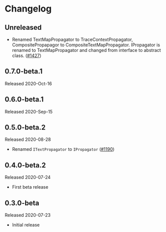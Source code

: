 # Changelog

## Unreleased

* Renamed TextMapPropagator to TraceContextPropagator, CompositePropapagor
  to CompositeTextMapPropagator. IPropagator is renamed to TextMapPropagator
  and changed from interface to abstract class.
  ([#1427](https://github.com/open-telemetry/opentelemetry-dotnet/pull/1427))

## 0.7.0-beta.1

Released 2020-Oct-16

## 0.6.0-beta.1

Released 2020-Sep-15

## 0.5.0-beta.2

Released 2020-08-28

* Renamed `ITextPropagator` to `IPropagator`
  ([#1190](https://github.com/open-telemetry/opentelemetry-dotnet/pull/1190))

## 0.4.0-beta.2

Released 2020-07-24

* First beta release

## 0.3.0-beta

Released 2020-07-23

* Initial release
